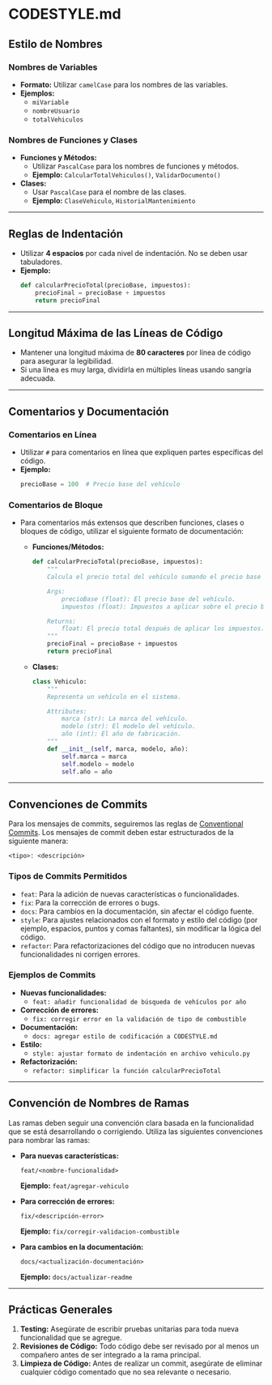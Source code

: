 

# CODESTYLE.md

## Estilo de Nombres

### Nombres de Variables
- **Formato:** Utilizar `camelCase` para los nombres de las variables.
- **Ejemplos:**
  - `miVariable`
  - `nombreUsuario`
  - `totalVehiculos`

### Nombres de Funciones y Clases
- **Funciones y Métodos:**
  - Utilizar `PascalCase` para los nombres de funciones y métodos.
  - **Ejemplo:** `CalcularTotalVehiculos()`, `ValidarDocumento()`
- **Clases:**
  - Usar `PascalCase` para el nombre de las clases.
  - **Ejemplo:** `ClaseVehiculo`, `HistorialMantenimiento`

---

## Reglas de Indentación
- Utilizar **4 espacios** por cada nivel de indentación. No se deben usar tabuladores.
- **Ejemplo:**
  ```python
  def calcularPrecioTotal(precioBase, impuestos):
      precioFinal = precioBase + impuestos
      return precioFinal
  ```

---

## Longitud Máxima de las Líneas de Código
- Mantener una longitud máxima de **80 caracteres** por línea de código para asegurar la legibilidad.
- Si una línea es muy larga, dividirla en múltiples líneas usando sangría adecuada.

---

## Comentarios y Documentación

### Comentarios en Línea
- Utilizar `#` para comentarios en línea que expliquen partes específicas del código.
- **Ejemplo:**
  ```python
  precioBase = 100  # Precio base del vehículo
  ```

### Comentarios de Bloque
- Para comentarios más extensos que describen funciones, clases o bloques de código, utilizar el siguiente formato de documentación:
  - **Funciones/Métodos:**
    ```python
    def calcularPrecioTotal(precioBase, impuestos):
        """
        Calcula el precio total del vehículo sumando el precio base e impuestos.

        Args:
            precioBase (float): El precio base del vehículo.
            impuestos (float): Impuestos a aplicar sobre el precio base.

        Returns:
            float: El precio total después de aplicar los impuestos.
        """
        precioFinal = precioBase + impuestos
        return precioFinal
    ```

  - **Clases:**
    ```python
    class Vehiculo:
        """
        Representa un vehículo en el sistema.

        Attributes:
            marca (str): La marca del vehículo.
            modelo (str): El modelo del vehículo.
            año (int): El año de fabricación.
        """
        def __init__(self, marca, modelo, año):
            self.marca = marca
            self.modelo = modelo
            self.año = año
    ```

---

## Convenciones de Commits

Para los mensajes de commits, seguiremos las reglas de [Conventional Commits](https://www.conventionalcommits.org/en/v1.0.0/). Los mensajes de commit deben estar estructurados de la siguiente manera:

```
<tipo>: <descripción>
```

### Tipos de Commits Permitidos

- `feat`: Para la adición de nuevas características o funcionalidades.
- `fix`: Para la corrección de errores o bugs.
- `docs`: Para cambios en la documentación, sin afectar el código fuente.
- `style`: Para ajustes relacionados con el formato y estilo del código (por ejemplo, espacios, puntos y comas faltantes), sin modificar la lógica del código.
- `refactor`: Para refactorizaciones del código que no introducen nuevas funcionalidades ni corrigen errores.

### Ejemplos de Commits
- **Nuevas funcionalidades:** 
  - `feat: añadir funcionalidad de búsqueda de vehículos por año`
- **Corrección de errores:** 
  - `fix: corregir error en la validación de tipo de combustible`
- **Documentación:** 
  - `docs: agregar estilo de codificación a CODESTYLE.md`
- **Estilo:** 
  - `style: ajustar formato de indentación en archivo vehiculo.py`
- **Refactorización:** 
  - `refactor: simplificar la función calcularPrecioTotal`

---

## Convención de Nombres de Ramas

Las ramas deben seguir una convención clara basada en la funcionalidad que se está desarrollando o corrigiendo. Utiliza las siguientes convenciones para nombrar las ramas:

- **Para nuevas características:**
  ```
  feat/<nombre-funcionalidad>
  ```
  **Ejemplo:** `feat/agregar-vehiculo`
  
- **Para corrección de errores:**
  ```
  fix/<descripción-error>
  ```
  **Ejemplo:** `fix/corregir-validacion-combustible`

- **Para cambios en la documentación:**
  ```
  docs/<actualización-documentación>
  ```
  **Ejemplo:** `docs/actualizar-readme`

---

## Prácticas Generales

1. **Testing:** Asegúrate de escribir pruebas unitarias para toda nueva funcionalidad que se agregue.
2. **Revisiones de Código:** Todo código debe ser revisado por al menos un compañero antes de ser integrado a la rama principal.
3. **Limpieza de Código:** Antes de realizar un commit, asegúrate de eliminar cualquier código comentado que no sea relevante o necesario.

